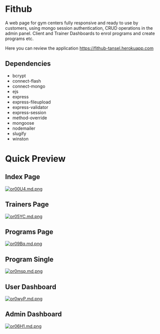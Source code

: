 # Fithub
A web page for gym centers fully responsive and ready to use by customers, using mongo session authentication, CRUD operations in the admin panel. Client and Trainer Dashboards to enrol programs and create programs etc.

Here you can review the application https://fithub-tansel.herokuapp.com


## Dependencies
- bcrypt
- connect-flash
- connect-mongo
- ejs
- express
- express-fileupload
- express-validator
- express-session
- method-override
- mongoose
- nodemailer
- slugify
- winston

# Quick Preview

## Index Page
[![or00U4.md.png](https://i.im.ge/2021/10/14/or00U4.md.png)](https://im.ge/i/or00U4)

## Trainers Page
[![or05YC.md.png](https://i.im.ge/2021/10/14/or05YC.md.png)](https://im.ge/i/or05YC)

## Programs Page
[![or09Bq.md.png](https://i.im.ge/2021/10/14/or09Bq.md.png)](https://im.ge/i/or09Bq)

## Program Single
[![or0msp.md.png](https://i.im.ge/2021/10/14/or0msp.md.png)](https://im.ge/i/or0msp)

## User Dashboard
[![or0wyP.md.png](https://i.im.ge/2021/10/14/or0wyP.md.png)](https://im.ge/i/or0wyP)

## Admin Dashboard
[![or06H1.md.png](https://i.im.ge/2021/10/14/or06H1.md.png)](https://im.ge/i/or06H1)